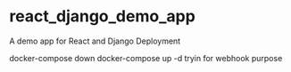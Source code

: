# react_django_demo_app
A demo app for React and Django Deployment

docker-compose down
docker-compose up -d
 tryin for webhook purpose
